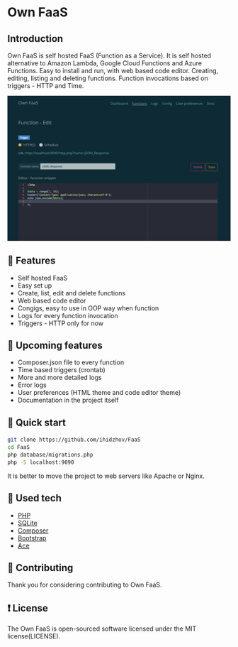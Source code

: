 # Own FaaS

## Introduction
Own FaaS is self hosted FaaS (Function as a Service). It is self hosted alternative to Amazon Lambda, Google Cloud Functions and Azure Functions. Easy to install and run, with web based code editor. 
Creating, editing, listing and deleting functions.
Function invocations based on triggers - HTTP and Time.


![Own FaaS](https://github.com/ihidzhov/FaaS/blob/main/screenshots/ScreenshotHttps.png?raw=true&v=1 "Own FaaS")

## :high_brightness: Features
- Self hosted FaaS
- Easy set up
- Create, list, edit and delete functions
- Web based code editor
- Congigs, easy to use in OOP way when function
- Logs for every function invocation
- Triggers - HTTP only for now


## :rocket: Upcoming features
- Composer.json file to every function
- Time based triggers (crontab)
- More and more detailed logs
- Error logs
- User preferences (HTML theme and code editor theme)
- Documentation in the project itself

## :rabbit: Quick start

```Bash
git clone https://github.com/ihidzhov/FaaS
cd FaaS
php database/migrations.php
php -S localhost:9090 
```

It is better to move the project to web servers like Apache or Nginx.



## :floppy_disk: Used tech
- [PHP](https://github.com/php/php-src)
- [SQLite](https://sqlite.org)
- [Composer](https://getcomposer.org)
- [Bootstrap](https://getbootstrap.com/)
- [Ace](https://ace.c9.io/)
 
## :angel: Contributing
Thank you for considering contributing to Own FaaS.

## :exclamation: License
The Own FaaS is open-sourced software licensed under the MIT license(LICENSE).



 
 

